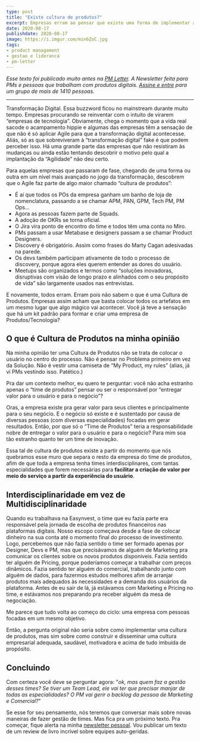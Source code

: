 ```yaml
---
type: post
title: "Existe cultura de produtos?"
excerpt: Empresas erram ao pensar que existe uma forma de implementar a tão falada Cultura de Produtos
date: 2020-08-17
publishdate: 2020-08-17
image: https://i.imgur.com/min6ZoC.jpg
tags:
- product management
- gestao e lideranca
- pm-letter
---
```


_Esse texto foi publicado muito antes na [PM Letter](https://pmletter.substack.com/). A Newsletter feita para PMs e pessoas que trabalham com produtos digitais. [Assine e entre](https://pmletter.substack.com/) para um grupo de mais de 1410 pessoas._

---

Transformação Digital. Essa buzzword ficou no mainstream durante muito tempo. Empresas procurando se reinventar com o intuito de virarem “empresas de tecnologia”. Obviamente, chega o momento que a vida real sacode o acampamento hippie e algumas das empresas têm a sensação de que não é só aplicar Agile para que a transformação digital acontecesse. Aliás, só as que sobreviveram à “transformação digital” fake é que podem perceber isso. Há uma grande parte das empresas que não resistiram às mudanças ou ainda estão tentando descobrir o motivo pelo qual a implantação da “Agilidade” não deu certo.

Para aquelas empresas que passaram de fase, chegando de uma forma ou outra em um nível mais avançado no jogo da transformação, descobrem que o Agile faz parte de algo maior chamado “cultura de produtos”:

- É aí que todos os POs da empresa ganham um banho de loja de nomenclatura, passando a se chamar APM, PAN, GPM, Tech PM, PM Ops... 
- Agora as pessoas fazem parte de Squads. 
- A adoção de OKRs se torna oficial. 
- O Jira vira ponto de encontro do time e todos têm uma conta no Miro. 
- PMs passam a usar Metabase e designers passam a se chamar Product Designers. 
- Discovery é obrigatório. Assim como frases do Marty Cagan adesivadas na parede. 
- Os devs também participam ativamente de todo o processo de discovery, porque agora eles querem entender as dores do usuário. 
- Meetups são organizados e termos como “soluções inovadoras, disruptivas com visão de longo prazo e alinhados com o seu propósito de vida” são largamente usados nas entrevistas.

E novamente, todos erram. Erram pois não sabem o que é uma Cultura de Produtos. Empresas assim acham que basta colocar todos os artefatos em um mesmo lugar que algo mágico vai acontecer. Você já teve a sensação que há um kit padrão para formar e criar uma empresa de Produtos/Tecnologia?

## O que é Cultura de Produtos na minha opinião

Na minha opinião ter uma Cultura de Produtos não se trata de colocar o usuário no centro do processo. Não é pensar no Problema primeiro em vez da Solução. Não é vestir uma camiseta de “My Product, my rules” (alias, já vi PMs vestindo isso. Patético.)

Pra dar um contexto melhor, eu quero te perguntar: você não acha estranho apenas o “time de produtos” pensar ou ser o responsável por “entregar valor para o usuário e para o negócio”? 

Oras, a empresa existe pra gerar valor para seus clientes e principalmente para o seu negócio. E o negócio só existe e é sustentado por causa de diversas pessoas (com diversas especialidades) focadas em gerar resultados. Então, por que só o “Time de Produtos” teria a responsabilidade nobre de entregar o valor para o usuário e para o negócio? Para mim soa tão estranho quanto ter um time de inovação.

Essa tal de cultura de produtos existe a partir do momento que nós quebramos esse muro que separa o resto da empresa do time de produtos, afim de que toda a empresa tenha times interdisciplinares, com tantas especialidades que forem necessárias para **facilitar a criação de valor por meio do serviço a partir da experiência do usuário**.

## Interdisciplinaridade em vez de  Multidisciplinaridade

Quando eu trabalhava na Easynvest, o time que eu fazia parte era responsável pela jornada de escolha de produtos financeiros nas plataformas digitais. Nosso escopo começava desde a fase de colocar dinheiro na sua conta até o momento final do processo de investimento. Logo, percebemos que não fazia sentido o time ser formado apenas por Designer, Devs e PM, mas que precisávamos de alguém de Marketing pra comunicar os clientes sobre os novos produtos disponíveis. Fazia sentido ter alguém de Pricing, porque poderíamos começar a trabalhar com preços dinâmicos. Fazia sentido ter alguém do comercial, trabalhando junto com alguém de dados, para fazermos estudos melhores afim de arranjar produtos mais adequados às necessidades e a demanda dos usuários da plataforma. Antes de eu sair de lá, já estávamos com Marketing e Pricing no time, e estávamos nos preparando pra receber alguém da mesa de negociação.

Me parece que tudo volta ao começo do ciclo: uma empresa com pessoas focadas em um mesmo objetivo.

Então, a pergunta original não seria sobre como implementar uma cultura de produtos, mas sim sobre como construir e disseminar uma cultura empresarial adequada, saudável, motivadora e acima de tudo imbuída de propósito.

## Concluindo

Com certeza você deve se perguntar agora: "*ok, mas quem faz a gestão desses times? Se tiver um Team Lead, ele vai ter que precisar manjar de todas as especialidades? O PM vai gerir o backlog da pessoa de Marketing e Comercial?*"

Se esse for seu pensamento, nós teremos que conversar mais sobre novas maneiras de fazer gestão de times. Mas fica pra um próximo texto. Pra começar, fique alerta na minha [newsletter pessoal](https://diegoeis.substack.com/). Vou publicar um texto de um review de livro incrível sobre equipes auto-geridas.